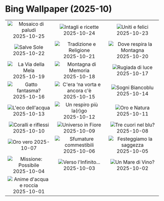 # Bing Wallpaper (2025-10)

|  |  |  |
|:---:|:---:|:---:|
| ![](https://www.bing.com/th?id=OHR.MartimoaapaFinland_IT-IT0794218844_400x240.jpg "Mosaico di paludi") 2025-10-25 | ![](https://www.bing.com/th?id=OHR.PumpkinFarm_IT-IT9478392413_400x240.jpg "Intagli e ricette") 2025-10-24 | ![](https://www.bing.com/th?id=OHR.SnowLeopard_IT-IT6712728115_400x240.jpg "Uniti e felici") 2025-10-23 |
| ![](https://www.bing.com/th?id=OHR.BulgariaRocks_IT-IT4526713367_400x240.jpg "Salve Sole") 2025-10-22 | ![](https://www.bing.com/th?id=OHR.DiyaDiwali_IT-IT5966033934_400x240.jpg "Tradizione e Religione") 2025-10-21 | ![](https://www.bing.com/th?id=OHR.MonteVelino_IT-IT3560922998_400x240.jpg "Dove respira la Montagna") 2025-10-20 |
| ![](https://www.bing.com/th?id=OHR.AppleHarvest_IT-IT5097872134_400x240.jpg "La Via della Mela") 2025-10-19 | ![](https://www.bing.com/th?id=OHR.SilburyHill_IT-IT5036622504_400x240.jpg "Montagna di Memoria") 2025-10-18 | ![](https://www.bing.com/th?id=OHR.RockRiverFalls_IT-IT4967817075_400x240.jpg "Rugiada di luce") 2025-10-17 |
| ![](https://www.bing.com/th?id=OHR.SiberianLynx_IT-IT9885681179_400x240.jpg "Gatto fantasma?") 2025-10-16 | ![](https://www.bing.com/th?id=OHR.FontanaDiTrevi_IT-IT9781844919_400x240.jpg "C'era ‘na vorta e ancora c'è") 2025-10-15 | ![](https://www.bing.com/th?id=OHR.OiaSantorini_IT-IT9704470316_400x240.jpg "Sogni Biancoblu") 2025-10-14 |
| ![](https://www.bing.com/th?id=OHR.HinterseeWaterfall_IT-IT9638907457_400x240.jpg "L'eco dell'acqua") 2025-10-13 | ![](https://www.bing.com/th?id=OHR.SaranacLake_IT-IT9519344894_400x240.jpg "Un respiro più la(r)go") 2025-10-12 | ![](https://www.bing.com/th?id=OHR.LagoLagazuolo_IT-IT9428871019_400x240.jpg "Oro e Natura") 2025-10-11 |
| ![](https://www.bing.com/th?id=OHR.MonurikiFiji_IT-IT0760985138_400x240.jpg "Coralli e riflessi") 2025-10-10 | ![](https://www.bing.com/th?id=OHR.WebbPillars_IT-IT0673029544_400x240.jpg "Universo in Fiore") 2025-10-09 | ![](https://www.bing.com/th?id=OHR.OctopusCyanea_IT-IT0571963002_400x240.jpg "Tre cuori nel blu?") 2025-10-08 |
| ![](https://www.bing.com/th?id=OHR.RidgwayAspens_IT-IT7479755416_400x240.jpg "Oro vero") 2025-10-07 | ![](https://www.bing.com/th?id=OHR.AmethystLaccaria_IT-IT7329865927_400x240.jpg "Sfumature commestibili") 2025-10-06 | ![](https://www.bing.com/th?id=OHR.TeacherOwl_IT-IT7269776472_400x240.jpg "Festeggiamo la saggezza") 2025-10-05 |
| ![](https://www.bing.com/th?id=OHR.DragonEndeavour_IT-IT7184624651_400x240.jpg "Missione: Possibile") 2025-10-04 | ![](https://www.bing.com/th?id=OHR.SkyeHeather_IT-IT9085939814_400x240.jpg "Verso l'Infinito...") 2025-10-03 | ![](https://www.bing.com/th?id=OHR.ToscanaAutunno_IT-IT9368718519_400x240.jpg "Un Mare di Vino?") 2025-10-02 |
| ![](https://www.bing.com/th?id=OHR.YosemiteClark_IT-IT9290949114_400x240.jpg "Anime d'acqua e roccia") 2025-10-01 |  |  |
